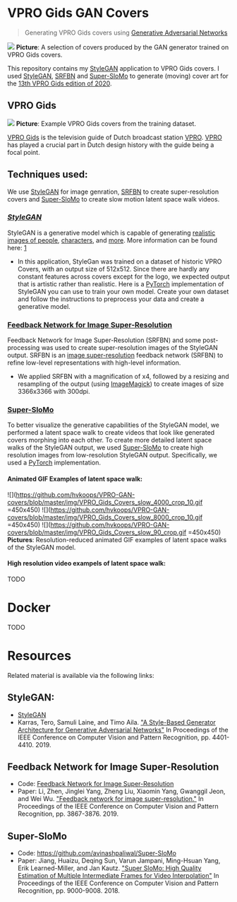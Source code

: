 # VPRO Gids GAN Covers
> Generating VPRO Gids covers using [Generative Adversarial Networks](https://papers.nips.cc/paper/5423-generative-adversarial-nets.pdf)

![](https://github.com/hvkoops/VPRO-GAN-covers/blob/master/img/stitch_mx.png)
**Picture**: A selection of covers produced by the GAN generator trained on VPRO Gids covers.

This repository contains my [StyleGAN](https://github.com/NVlabs/stylegan)
application to VPRO Gids covers. I used [StyleGAN](https://github.com/NVlabs/stylegan), [SRFBN](https://github.com/Paper99/SRFBN_CVPR19) and [Super-SloMo](https://github.com/avinashpaliwal/Super-SloMo) to generate (moving) cover art for the [13th VPRO Gids edition of 2020](https://www.vprogids.nl/2020/14/editie.html).

## VPRO Gids
![](https://github.com/hvkoops/VPRO-GAN-covers/blob/master/img/stitch.png)
**Picture**: Example VPRO Gids covers from the training dataset.

[VPRO Gids](https://www.vprogids.nl/) is the television guide of Dutch
broadcast station [VPRO](https://www.vpro.nl/). [VPRO](https://en.wikipedia.org/wiki/VPRO) has played a crucial part in Dutch design history with the guide being a focal point.

## Techniques used:
We use [StyleGAN](https://github.com/NVlabs/stylegan) for image genration, [SRFBN](https://github.com/Paper99/SRFBN_CVPR19) to create super-resolution covers and [Super-SloMo](https://github.com/avinashpaliwal/Super-SloMo) to create slow motion latent space walk videos.

### _[StyleGAN](https://github.com/NVlabs/stylegan)_
StyleGAN is a generative model which is capable of generating [realistic images of people](https://www.thispersondoesnotexist.com/), [characters](https://towardsdatascience.com/creating-new-scripts-with-stylegan-c16473a50fd0), and [more](https://medium.com/@jonathan_hui/gan-some-cool-applications-of-gans-4c9ecca35900). More information can be found here: [1](https://towardsdatascience.com/explained-a-style-based-generator-architecture-for-gans-generating-and-tuning-realistic-6cb2be0f431)

+ In this application, StyleGan was trained on a dataset of historic VPRO Covers, with an output size of 512x512. Since there are hardly any constant features across covers except for the logo, we expected output that is artistic rather than realistic. Here is a [PyTorch](https://github.com/rosinality/style-based-gan-pytorch) implementation of StyleGAN you can use to train your own model. Create your own dataset and follow the instructions to preprocess your data and create a generative model. 

### [Feedback Network for Image Super-Resolution](https://github.com/Paper99/SRFBN_CVPR19)
Feedback Network for Image Super-Resolution (SRFBN) and some post-processing was used to create super-resolution images of the StyleGAN output. SRFBN is an [image super-resolution](https://en.wikipedia.org/wiki/Super-resolution_imaging) feedback network (SRFBN) to refine low-level representations with high-level information. 

+ We applied SRFBN with a magnification of x4, followed by a resizing and resampling of the output (using [ImageMagick](https://imagemagick.org/index.php)) to create images of size 3366x3366 with 300dpi.

### [Super-SloMo](https://github.com/avinashpaliwal/Super-SloMo)
To better visualize the generative capabilities of the StyleGAN model, we performed a latent space walk to create videos that look like generated covers morphing into each other. To create more detailed latent space walks of the StyleGAN output, we used [Super-SloMo](https://github.com/avinashpaliwal/Super-SloMo) to create high resolution images from low-resolution StyleGAN output. Specifically, we used a [PyTorch](https://people.cs.umass.edu/~hzjiang/projects/superslomo/) implementation.

#### Animated GIF Examples of latent space walk:
![](https://github.com/hvkoops/VPRO-GAN-covers/blob/master/img/VPRO_Gids_Covers_slow_4000_crop_10.gif =450x450) ![](https://github.com/hvkoops/VPRO-GAN-covers/blob/master/img/VPRO_Gids_Covers_slow_8000_crop_10.gif =450x450) ![](https://github.com/hvkoops/VPRO-GAN-covers/blob/master/img/VPRO_Gids_Covers_slow_90_crop.gif =450x450)
**Pictures**: Resolution-reduced animated GIF examples of latent space walks of the StyleGAN model.

#### High resolution video exampels of latent space walk:
TODO

# Docker
TODO

# Resources
Related material is available via the following links:

## StyleGAN:
+ [StyleGAN](https://github.com/NVlabs/stylegan)
+ Karras, Tero, Samuli Laine, and Timo Aila. ["A Style-Based Generator Architecture for Generative Adversarial Networks"](https://arxiv.org/abs/1812.04948) In Proceedings of the IEEE Conference on Computer Vision and Pattern Recognition, pp. 4401-4410. 2019.

## Feedback Network for Image Super-Resolution
+ Code: [Feedback Network for Image Super-Resolution](https://github.com/Paper99/SRFBN_CVPR19)
+ Paper: Li, Zhen, Jinglei Yang, Zheng Liu, Xiaomin Yang, Gwanggil Jeon, and Wei Wu. ["Feedback network for image super-resolution."](https://arxiv.org/abs/1903.09814)  In Proceedings of the IEEE Conference on Computer Vision and Pattern Recognition, pp. 3867-3876. 2019.

## Super-SloMo
+ Code: https://github.com/avinashpaliwal/Super-SloMo
+ Paper: Jiang, Huaizu, Deqing Sun, Varun Jampani, Ming-Hsuan Yang, Erik Learned-Miller, and Jan Kautz. ["Super SloMo: High Quality Estimation of Multiple Intermediate Frames for Video Interpolation"](https://arxiv.org/abs/1712.00080) In Proceedings of the IEEE Conference on Computer Vision and Pattern Recognition, pp. 9000-9008. 2018.
